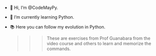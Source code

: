 - 👋 Hi, I’m @CodeMayPy.
- 🌱 I’m currently learning Python.
- 📚 Here you can follow my evolution in Python.

  >>> These are exercises from Prof Guanabara from the video course and others to learn and memorize the commands.

